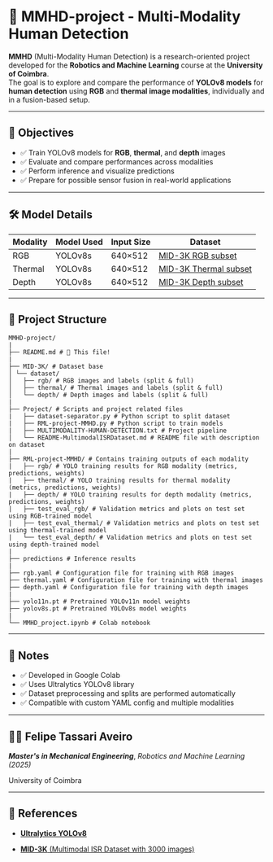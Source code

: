 # 🤖 **MMHD-project - Multi-Modality Human Detection**

**MMHD** (Multi-Modality Human Detection) is a research-oriented project developed for the **Robotics and Machine Learning** course at the **University of Coimbra**.  
The goal is to explore and compare the performance of **YOLOv8 models** for **human detection** using **RGB** and **thermal image modalities**, individually and in a fusion-based setup.

---

## 🎯 Objectives

- ✅ Train YOLOv8 models for **RGB**, **thermal**, and **depth** images
- ✅ Evaluate and compare performances across modalities
- ✅ Perform inference and visualize predictions
- ✅ Prepare for possible sensor fusion in real-world applications

---

## 🛠️ Model Details

| Modality | Model Used | Input Size | Dataset |
|----------|------------|------------|------------|
| RGB      | YOLOv8s    | 640×512    | [MID-3K RGB subset](https://github.com/felipe-aveiro/MMHD-project/MID-3K/dataset/rgb) |
| Thermal  | YOLOv8s    | 640×512    | [MID-3K Thermal subset](https://github.com/felipe-aveiro/MMHD-project/dataset/thermal) |
| Depth  | YOLOv8s    | 640×512    | [MID-3K Depth subset](https://github.com/felipe-aveiro/MMHD-project/dataset/depth) |

---

## 📁 Project Structure
```
MMHD-project/
|
├── README.md # 📌 This file!
|
├── MID-3K/ # Dataset base
│ └── dataset/
│   ├── rgb/ # RGB images and labels (split & full)
│   ├── thermal/ # Thermal images and labels (split & full)
│   └── depth/ # Depth images and labels (split & full)
|
├── Project/ # Scripts and project related files
|   ├── dataset-separator.py # Python script to split dataset
|   ├── RML-project-MMHD.py # Python script to train models
|   ├── MULTIMODALITY-HUMAN-DETECTION.txt # Project pipeline
│   └── README-MultimodalISRDataset.md # README file with description on dataset
|
├── RML-project-MMHD/ # Contains training outputs of each modality
|   ├── rgb/ # YOLO training results for RGB modality (metrics, predictions, weights)
|   ├── thermal/ # YOLO training results for thermal modality (metrics, predictions, weights)
|   ├── depth/ # YOLO training results for depth modality (metrics, predictions, weights)
|   ├── test_eval_rgb/ # Validation metrics and plots on test set using RGB-trained model
|   ├── test_eval_thermal/ # Validation metrics and plots on test set using thermal-trained model
|   └── test_eval_depth/ # Validation metrics and plots on test set using depth-trained model
|
├── predictions # Inference results
|
├── rgb.yaml # Configuration file for training with RGB images
├── thermal.yaml # Configuration file for training with thermal images
├── depth.yaml # Configuration file for training with depth images
|
├── yolo11n.pt # Pretrained YOLOv11n model weights
├── yolov8s.pt # Pretrained YOLOv8s model weights
|
└── MMHD_project.ipynb # Colab notebook
```

---

## 📌 Notes

- ✅ Developed in Google Colab
- ✅ Uses Ultralytics YOLOv8 library
- ✅ Dataset preprocessing and splits are performed automatically
- ✅ Compatible with custom YAML config and multiple modalities

---

## 👨‍💻 Felipe Tassari Aveiro

**_Master's in Mechanical Engineering_**,
_Robotics and Machine Learning (2025)_

University of Coimbra

---

## 📎 References

- [**Ultralytics YOLOv8**](https://docs.ultralytics.com/)

- [**MID-3K** (Multimodal ISR Dataset with 3000 images)](https://github.com/kennedyk1/MID-3K)
